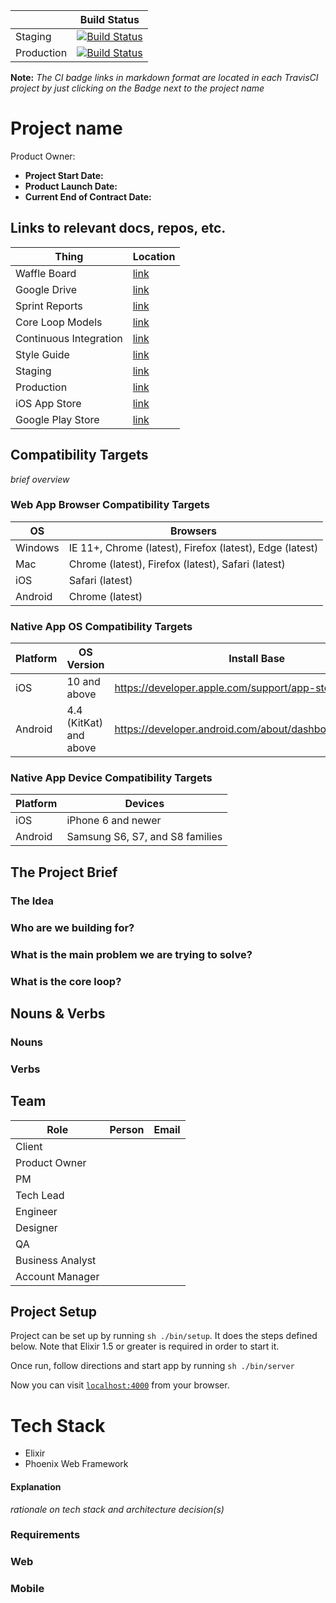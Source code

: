 |            | Build Status                                                                                                                                      |
| ---------- | ------------------------------------------------------------------------------------------------------------------------------------------------- |
| Staging    | [![Build Status](https://travis-ci.com/revelrylabs/uniti.svg?token=JiDUwgto8S7TTehG43yL&branch=develop)](https://travis-ci.com/revelrylabs/uniti) |
| Production | [![Build Status](https://travis-ci.com/revelrylabs/uniti.svg?token=JiDUwgto8S7TTehG43yL&branch=develop)](https://travis-ci.com/revelrylabs/uniti) |

**Note:** _The CI badge links in markdown format are located in each TravisCI project by just clicking on the Badge next to the project name_

# Project name

Product Owner:

- **Project Start Date:**
- **Product Launch Date:**
- **Current End of Contract Date:**

## Links to relevant docs, repos, etc.

| Thing                  | Location |
| ---------------------- | -------- |
| Waffle Board           | [link]() |
| Google Drive           | [link]() |
| Sprint Reports         | [link]() |
| Core Loop Models       | [link]() |
| Continuous Integration | [link]() |
| Style Guide            | [link]() |
| Staging                | [link]() |
| Production             | [link]() |
| iOS App Store          | [link]() |
| Google Play Store      | [link]() |

## Compatibility Targets

_brief overview_

### Web App Browser Compatibility Targets

| OS      | Browsers                                                 |
| ------- | -------------------------------------------------------- |
| Windows | IE 11+, Chrome (latest), Firefox (latest), Edge (latest) |
| Mac     | Chrome (latest), Firefox (latest), Safari (latest)       |
| iOS     | Safari (latest)                                          |
| Android | Chrome (latest)                                          |

### Native App OS Compatibility Targets

| Platform | OS Version             | Install Base                                              |
| -------- | ---------------------- | --------------------------------------------------------- |
| iOS      | 10 and above           | https://developer.apple.com/support/app-store/            |
| Android  | 4.4 (KitKat) and above | https://developer.android.com/about/dashboards/index.html |

### Native App Device Compatibility Targets

| Platform | Devices                         |
| -------- | ------------------------------- |
| iOS      | iPhone 6 and newer              |
| Android  | Samsung S6, S7, and S8 families |

## The Project Brief

### The Idea

### Who are we building for?

### What is the main problem we are trying to solve?

### What is the core loop?

## Nouns & Verbs

### Nouns

### Verbs

## Team

| Role             | Person | Email |
| ---------------- | ------ | ----- |
| Client           |        |
| Product Owner    |        |
| PM               |        |
| Tech Lead        |        |
| Engineer         |        |
| Designer         |        |
| QA               |        |
| Business Analyst |        |
| Account Manager  |        |

## Project Setup

Project can be set up by running `sh ./bin/setup`. It does the steps defined below.
Note that Elixir 1.5 or greater is required in order to start it.

Once run, follow directions and start app by running `sh ./bin/server`

Now you can visit [`localhost:4000`](http://localhost:4000) from your browser.

# Tech Stack

- Elixir
- Phoenix Web Framework

#### Explanation

_rationale on tech stack and architecture decision(s)_

### Requirements

### Web

### Mobile
